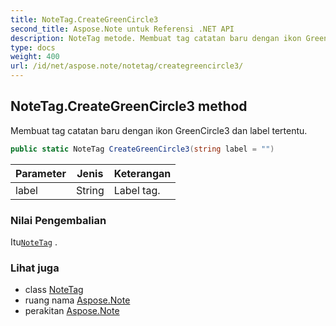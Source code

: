 ```yaml
---
title: NoteTag.CreateGreenCircle3
second_title: Aspose.Note untuk Referensi .NET API
description: NoteTag metode. Membuat tag catatan baru dengan ikon GreenCircle3 dan label tertentu.
type: docs
weight: 400
url: /id/net/aspose.note/notetag/creategreencircle3/
---
```

## NoteTag.CreateGreenCircle3 method

Membuat tag catatan baru dengan ikon GreenCircle3 dan label tertentu.

```csharp
public static NoteTag CreateGreenCircle3(string label = "")
```

| Parameter | Jenis | Keterangan |
| --- | --- | --- |
| label | String | Label tag. |

### Nilai Pengembalian

Itu[`NoteTag`](../) .

### Lihat juga

* class [NoteTag](../)
* ruang nama [Aspose.Note](../../notetag/)
* perakitan [Aspose.Note](../../../)


